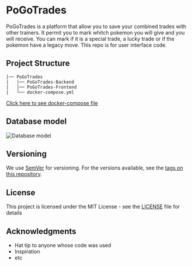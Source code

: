 # PoGoTrades

PoGoTrades is a platform that allow you to save your combined trades with other trainers. It permit you to mark whitch pokemon you will give and you will receive. You can mark if it is a special trade, a lucky trade or if the pokemon have a legacy move. This repo is for user interface code.

## Project Structure

```
|── PoGoTrades
|   |── PoGoTrades-Backend
|   |── PoGoTrades-Frontend
|   └── docker-compose.yml
```

[Click here to see docker-compose file](https://gist.github.com/ruiaraujo012/ae78454aa84eb8866c1d7cf35dfc7f14)

## Database model
![Database model](https://github.com/ruiaraujo012/trademon-backend/blob/develop/dbModeling/db_model_dark.png "Database model dark.")

## Versioning

We use [SemVer](http://semver.org/) for versioning. For the versions available, see the [tags on this repository](https://github.com/ruiaraujo012/PoGoTrades-Backend/tags). 

## License

This project is licensed under the MIT License - see the [LICENSE](LICENSE) file for details

## Acknowledgments

* Hat tip to anyone whose code was used
* Inspiration
* etc
